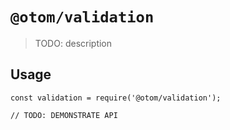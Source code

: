# `@otom/validation`

> TODO: description

## Usage

```
const validation = require('@otom/validation');

// TODO: DEMONSTRATE API
```
